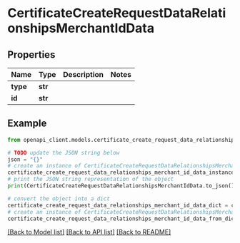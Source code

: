 # CertificateCreateRequestDataRelationshipsMerchantIdData


## Properties

Name | Type | Description | Notes
------------ | ------------- | ------------- | -------------
**type** | **str** |  | 
**id** | **str** |  | 

## Example

```python
from openapi_client.models.certificate_create_request_data_relationships_merchant_id_data import CertificateCreateRequestDataRelationshipsMerchantIdData

# TODO update the JSON string below
json = "{}"
# create an instance of CertificateCreateRequestDataRelationshipsMerchantIdData from a JSON string
certificate_create_request_data_relationships_merchant_id_data_instance = CertificateCreateRequestDataRelationshipsMerchantIdData.from_json(json)
# print the JSON string representation of the object
print(CertificateCreateRequestDataRelationshipsMerchantIdData.to_json())

# convert the object into a dict
certificate_create_request_data_relationships_merchant_id_data_dict = certificate_create_request_data_relationships_merchant_id_data_instance.to_dict()
# create an instance of CertificateCreateRequestDataRelationshipsMerchantIdData from a dict
certificate_create_request_data_relationships_merchant_id_data_from_dict = CertificateCreateRequestDataRelationshipsMerchantIdData.from_dict(certificate_create_request_data_relationships_merchant_id_data_dict)
```
[[Back to Model list]](../README.md#documentation-for-models) [[Back to API list]](../README.md#documentation-for-api-endpoints) [[Back to README]](../README.md)



